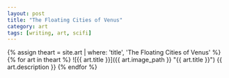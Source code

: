 ```yaml
---
layout: post
title: "The Floating Cities of Venus"
category: art
tags: [writing, art, scifi]
---
```

{% assign theart = site.art | where: 'title', 'The Floating Cities of Venus' %}
{% for art in theart %}
    ![{{ art.title }}]({{ art.image_path }} "{{ art.title }}")
    {{ art.description }}
{% endfor %}